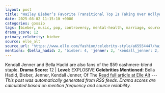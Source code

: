 ```yaml
---
layout: post
title: "Hailey Bieber’s Favorite Transitional Top Is Taking Over Hollywood"
date: 2025-08-02 11:15:10 +0000
categories: gossip
tags: [bieber, music, pop, controversy, mental-health, marriage, source-elle_alt, drama-explosive]
drama_score: 12
primary_celebrity: bieber
source: elle_alt
source_url: "https://www.elle.com/fashion/celebrity-style/a65554447/hailey-bieber-intimissimi-boat-neck-ultralight-top/"
mentions: {bella_hadid: 2, 'bieber: 4, 'jenner: 2, 'kendall_jenner: 2, 'of_the: 2}
---
```


Kendall Jenner and Bella Hadid are also fans of the $59 cashmere-blend staple. **Drama Score:** 12 | **Level:** EXPLOSIVE **Celebrities Mentioned:** Bella Hadid, Bieber, Jenner, Kendall Jenner, Of The [Read full article at Elle Alt](https://www.elle.com/fashion/celebrity-style/a65554447/hailey-bieber-intimissimi-boat-neck-ultralight-top/) --- *This post was automatically generated from RSS feeds. Drama scores are calculated based on mention frequency and source reliability.*